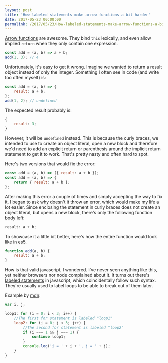 ```yaml
---
layout: post
title: 'How labeled statements make arrow functions a bit harder'
date: 2017-05-23 00:00:00
permalink: /2017/05/23/How-labeled-statements-make-arrow-functions-a-bit-harder.html
---
```


[Arrow functions](https://developer.mozilla.org/en-US/docs/Web/JavaScript/Reference/Functions/Arrow_functions) are awesome. They bind `this` lexically, and even allow implied `return` when they only contain one expression.

```js
const add = (a, b) => a + b;
add(1, 3); // 4
```

Unfortunately, it's easy to get it wrong.
Imagine we wanted to return a result object instead of only the integer.
Something I often see in code (and write too often myself) is:

```js
const add = (a, b) => {
	result: a + b;
};
add(1, 2); // undefined
```

The expected result probably is:

```js
{
	result: 3;
}
```

However, it will be `undefined` instead. This is because the curly braces, we intended to use to create an object literal, open a new block and therefore we'd need to add an explicit return or parenthesis around the implicit return statement to get it to work.
That's pretty nasty and often hard to spot.

Here's two versions that would fix the error:

```js
const add = (a, b) => ({ result: a + b });
const add = (a, b) => {
	return { result: a + b };
};
```

After making this error a couple of times and simply accepting the way to fix it, I began to ask why doesn't it throw an error, which would make my life a lot easier.
Since enclosing the statement in curly braces does not create an object literal, but opens a new block, there's only the following function body left:

```js
result: a + b;
```

To showcase it a little bit better, here's how the entire function would look like in es5.

```js
function add(a, b) {
	result: a + b;
}
```

How is that valid javascript, I wondered. I've never seen anything like this, yet neither browsers nor node complained about it.
It turns out there's [labeled statements](https://developer.mozilla.org/en-US/docs/Web/JavaScript/Reference/Statements/label) in javascript, which coincidentally follow such syntax. They're usually used to label loops to be able to break out of them later.

Example by [mdn](https://developer.mozilla.org/en-US/docs/Web/JavaScript/Reference/Statements/label):

```js
var i, j;

loop1: for (i = 0; i < 3; i++) {
	//The first for statement is labeled "loop1"
	loop2: for (j = 0; j < 3; j++) {
		//The second for statement is labeled "loop2"
		if (i === 1 && j === 1) {
			continue loop1;
		}
		console.log('i = ' + i + ', j = ' + j);
	}
}
```
